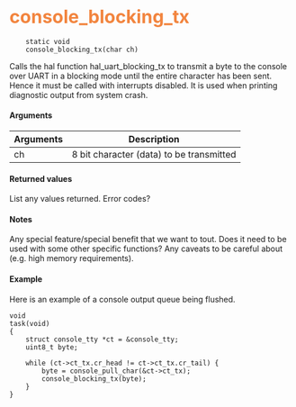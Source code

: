 ## <font color="#F2853F" style="font-size:24pt"> console_blocking_tx </font>

```no-highlight
    static void
    console_blocking_tx(char ch)
```

  Calls the hal function hal_uart_blocking_tx to transmit a byte to the console over UART in a blocking mode until the entire character has been sent. Hence it must be called with interrupts disabled. It is used when printing diagnostic output from system crash.

#### Arguments

| Arguments | Description |
|-----------|-------------|
| ch |  8 bit character (data) to be transmitted |


#### Returned values

List any values returned.
Error codes?

#### Notes

Any special feature/special benefit that we want to tout.
Does it need to be used with some other specific functions?
Any caveats to be careful about (e.g. high memory requirements).

#### Example

Here is an example of a console output queue being flushed.

```no-highlight
void
task(void)
{
    struct console_tty *ct = &console_tty;
    uint8_t byte;

    while (ct->ct_tx.cr_head != ct->ct_tx.cr_tail) {
        byte = console_pull_char(&ct->ct_tx);
        console_blocking_tx(byte);
    }
}
```


